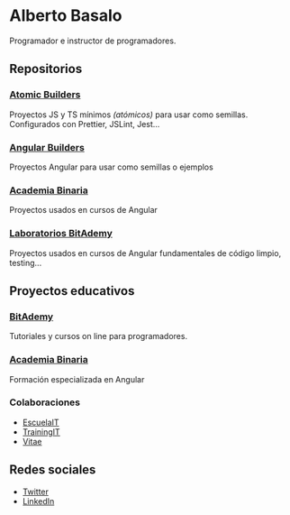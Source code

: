 # Alberto Basalo
Programador e instructor de programadores.

## Repositorios

### [Atomic Builders](https://github.com/AtomicBuilders)
Proyectos JS y TS mínimos _(atómicos)_ para usar como semillas. Configurados con Prettier, JSLint, Jest...

### [Angular Builders](https://github.com/angularbuilders)
Proyectos Angular para usar como semillas o ejemplos

### [Academia Binaria](https://github.com/AcademiaBinaria)
Proyectos usados en cursos de Angular

### [Laboratorios BitAdemy](https://github.com/LabsAdemy)
Proyectos usados en cursos de Angular fundamentales de código limpio, testing...

## Proyectos educativos

### [BitAdemy](https://bitademy.com)
Tutoriales y cursos on line para programadores.

### [Academia Binaria](https://academia-binaria.com)
Formación especializada en Angular

### Colaboraciones

- [EscuelaIT](https://escuela.it/teacher/alberto-basalo)
- [TrainingIT](https://trainingit.es/)
- [Vitae](http://www.vitaedigital.com/)

## Redes sociales

- [Twitter](https://twitter.com/albertobasalo)
- [LinkedIn](https://www.linkedin.com/in/albertobasalo/)
